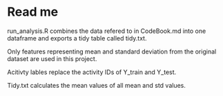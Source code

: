 # Read me
run_analysis.R combines the data refered to in CodeBook.md into one dataframe and exports a tidy table called tidy.txt.

Only features representing mean and standard deviation from the original dataset are used in this project.

Acitivty lables replace the activity IDs of Y_train and Y_test.

Tidy.txt calculates the mean values of all mean and std values.